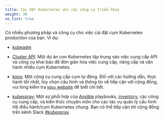 ```yaml
---
title: Cài đặt Kubernetes với các công cụ triển khai
weight: 30
no_list: true
---
```


Có nhiều phương pháp và công cụ cho việc cài đặt cụm Kubernetes production của bạn.
Ví dụ:

- [kubeadm](/docs/setup/production-environment/tools/kubeadm/)

- [Cluster API](https://cluster-api.sigs.k8s.io/): Một dự án con Kubernetes tập trung vào
  việc cung cấp API và công cụ khai báo để đơn giản hóa việc cung cấp, nâng cấp và 
  vận hành nhiều cụm Kubernetes.

- [kops](https://kops.sigs.k8s.io/): Một công cụ cung cấp cụm tự động.
  Đối với các hướng dẫn, thực hành tốt nhất, tùy chọn cấu hình và thông tin về
  tiếp cận với cộng đồng, vui lòng kiểm tra
  [`kOps` website](https://kops.sigs.k8s.io/) để biết chi tiết.

- [kubespray](https://kubespray.io/):
  Một sự phối hợp của [Ansible](https://docs.ansible.com/) playbooks,
  [inventory](https://github.com/kubernetes-sigs/kubespray/blob/master/docs/ansible/inventory.md),
  các công cụ cung cấp, và kiến ​​thức chuyên môn cho các tác vụ quản lý cấu hình 
  Hệ điều hành/cụm Kubernetes chung. Bạn có thể tiếp cận tới cộng đồng trên kênh Slack
  [#kubespray](https://kubernetes.slack.com/messages/kubespray/).
